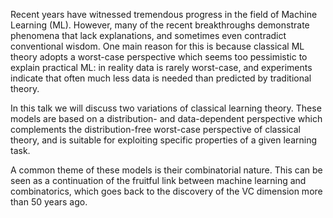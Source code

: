 Recent years have witnessed tremendous progress in the field of Machine Learning
(ML). However, many of the recent breakthroughs demonstrate phenomena that lack
explanations, and sometimes even contradict conventional wisdom. One main reason
for this is because classical ML theory adopts a worst-case perspective which
seems too pessimistic to explain practical ML: in reality data is rarely
worst-case, and experiments indicate that often much less data is needed than
predicted by traditional theory.

In this talk we will discuss two variations of classical learning theory. These
models are based on a distribution- and data-dependent perspective which
complements the distribution-free worst-case perspective of classical theory,
and is suitable for exploiting specific properties of a given learning task.

A common theme of these models is their combinatorial nature. This can be seen
as a continuation of the fruitful link between machine learning and
combinatorics, which goes back to the discovery of the VC dimension more than 50
years ago.
